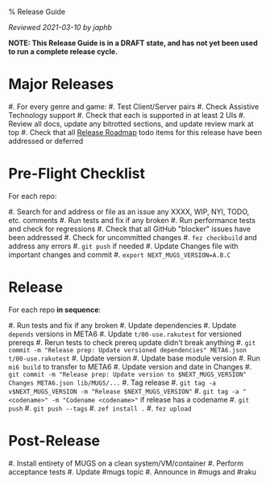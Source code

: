% Release Guide

*Reviewed 2021-03-10 by japhb*

**NOTE: This Release Guide is in a DRAFT state, and has not yet been used to
        run a complete release cycle.**


# Major Releases

#. For every genre and game:
   #. Test Client/Server pairs
   #. Check Assistive Technology support
   #. Check that each is supported in at least 2 UIs
#. Review all docs, update any bitrotted sections, and update review mark at top
#. Check that all [Release Roadmap](release-roadmap.md) todo items for this
   release have been addressed or deferred


# Pre-Flight Checklist

For each repo:

#. Search for and address or file as an issue any XXXX, WIP, NYI, TODO, etc. comments
#. Run tests and fix if any broken
#. Run performance tests and check for regressions
#. Check that all GitHub "blocker" issues have been addressed
#. Check for uncommitted changes
#. `fez checkbuild` and address any errors
#. `git push` if needed
#. Update Changes file with important changes and commit
#. `export NEXT_MUGS_VERSION=A.B.C`


# Release

For each repo **in sequence**:

#. Run tests and fix if any broken
#. Update dependencies
   #. Update `depends` versions in META6
   #. Update `t/00-use.rakutest` for versioned prereqs
   #. Rerun tests to check prereq update didn't break anything
   #. `git commit -m "Release prep: Update versioned dependencies" META6.json t/00-use.rakutest`
#. Update version
   #. Update base module version
   #. Run `mi6 build` to transfer to META6
   #. Update version and date in Changes
   #. `git commit -m "Release prep: Update version to $NEXT_MUGS_VERSION" Changes META6.json lib/MUGS/...`
#. Tag release
   #. `git tag -a v$NEXT_MUGS_VERSION -m "Release $NEXT_MUGS_VERSION"`
   #. `git tag -a "<codename>" -m "Codename <codename>"`
      if release has a codename
   #. `git push`
   #. `git push --tags`
#. `zef install .`
#. `fez upload`


# Post-Release

#. Install entirety of MUGS on a clean system/VM/container
#. Perform acceptance tests
#. Update #mugs topic
#. Announce in #mugs and #raku
